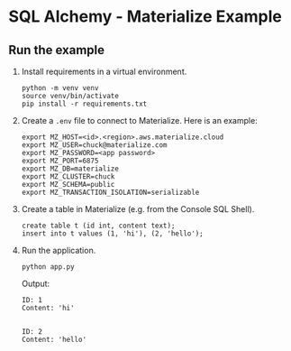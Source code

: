 # SQL Alchemy - Materialize Example

## Run the example

1. Install requirements in a virtual environment.

    ```
    python -m venv venv
    source venv/bin/activate
    pip install -r requirements.txt
    ```

2. Create a `.env` file to connect to Materialize. Here is an example:

    ```
    export MZ_HOST=<id>.<region>.aws.materialize.cloud
    export MZ_USER=chuck@materialize.com
    export MZ_PASSWORD=<app password>
    export MZ_PORT=6875
    export MZ_DB=materialize
    export MZ_CLUSTER=chuck
    export MZ_SCHEMA=public
    export MZ_TRANSACTION_ISOLATION=serializable
    ```

3. Create a table in Materialize (e.g. from the Console SQL Shell).

    ```
    create table t (id int, content text);
    insert into t values (1, 'hi'), (2, 'hello');
    ```

4. Run the application.

    ```
    python app.py
    ```
    Output:
    ```
    ID: 1
    Content: 'hi'


    ID: 2
    Content: 'hello'
    ```